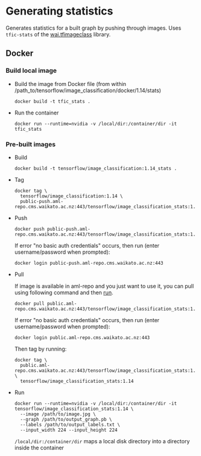 # Generating statistics

Generates statistics for a built graph by pushing through images.
Uses `tfic-stats` of the [wai.tfimageclass](https://pypi.org/project/wai.tfimageclass/)
library.

## Docker

### Build local image

* Build the image from Docker file (from within /path_to/tensorflow/image_classification/docker/1.14/stats)

  ```commandline
  docker build -t tfic_stats .
  ```

* Run the container

  ```commandline
  docker run --runtime=nvidia -v /local/dir:/container/dir -it tfic_stats
  ```

### Pre-built images

* Build

  ```commandline
  docker build -t tensorflow/image_classification:1.14_stats .
  ```
  
* Tag

  ```commandline
  docker tag \
    tensorflow/image_classification:1.14 \
    public-push.aml-repo.cms.waikato.ac.nz:443/tensorflow/image_classification_stats:1.14
  ```
  
* Push

  ```commandline
  docker push public-push.aml-repo.cms.waikato.ac.nz:443/tensorflow/image_classification_stats:1.14
  ```
  If error "no basic auth credentials" occurs, then run (enter username/password when prompted):
  
  ```commandline
  docker login public-push.aml-repo.cms.waikato.ac.nz:443
  ```
  
* Pull

  If image is available in aml-repo and you just want to use it, you can pull using following command and then [run](#run).

  ```commandline
  docker pull public.aml-repo.cms.waikato.ac.nz:443/tensorflow/image_classification_stats:1.14
  ```
  If error "no basic auth credentials" occurs, then run (enter username/password when prompted):
  
  ```commandline
  docker login public.aml-repo.cms.waikato.ac.nz:443
  ```
  Then tag by running:
  
  ```commandline
  docker tag \
    public.aml-repo.cms.waikato.ac.nz:443/tensorflow/image_classification_stats:1.14 \
    tensorflow/image_classification_stats:1.14
  ```

* <a name="run">Run</a>

  ```commandline
  docker run --runtime=nvidia -v /local/dir:/container/dir -it tensorflow/image_classification_stats:1.14 \
    --image /path/to/image.jpg \
    --graph /path/to/output_graph.pb \
    --labels /path/to/output_labels.txt \
    --input_width 224 --input_height 224
  ```
  `/local/dir:/container/dir` maps a local disk directory into a directory inside the container

